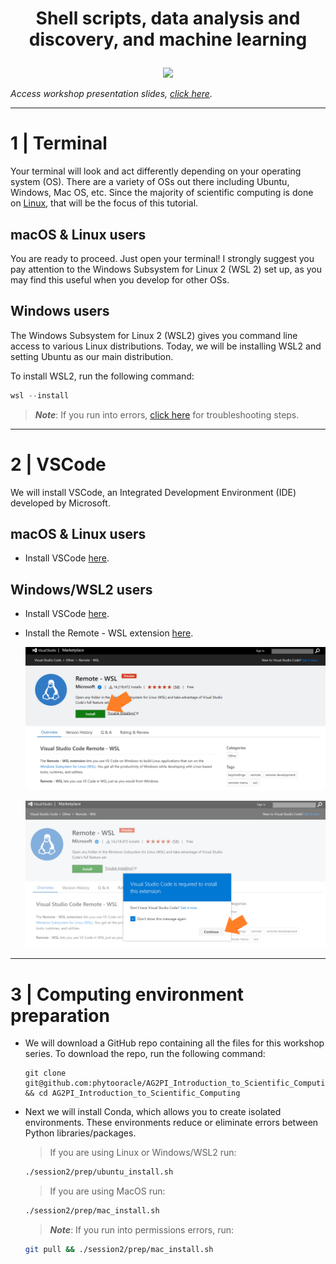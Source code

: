 # <p align="center">Shell scripts, data analysis and discovery, and machine learning</p>

<p align="center"><img src="../images/AdobeStock_125371270.jpeg" height="400"></p>

*Access workshop presentation slides, [click here](https://docs.google.com/presentation/d/1Y4swyDQcESyIEI9Egz3urjTbgS2qDGoaIiKeBVvFsrY/edit?usp=sharing).*

---

# 1 | Terminal

Your terminal will look and act differently depending on your operating system (OS). There are a variety of OSs out there including Ubuntu, Windows, Mac OS, etc. Since the majority of scientific computing is done on [Linux](https://www.linux.org/), that will be the focus of this tutorial. 

## macOS & Linux users

You are ready to proceed. Just open your terminal! I strongly suggest you pay attention to the Windows Subsystem for Linux 2 (WSL 2) set up, as you may find this useful when you develop for other OSs. 

## Windows users

The Windows Subsystem for Linux 2 (WSL2) gives you command line access to various Linux distributions. Today, we will be installing WSL2 and setting Ubuntu as our main distribution. 

To install WSL2, run the following command:

```powershell
wsl --install
```

>***Note***: If you run into errors, [click here](https://github.com/phytooracle/ASEMS_Workshop/blob/main/session2/troubleshooting.md) for troubleshooting steps.

---

# 2 | VSCode

We will install VSCode, an Integrated Development Environment (IDE) developed by Microsoft.

## macOS & Linux users

* Install VSCode [here](https://code.visualstudio.com/download).

## Windows/WSL2 users

* Install VSCode [here](https://code.visualstudio.com/download).
* Install the Remote - WSL extension [here](https://marketplace.visualstudio.com/items?itemName=ms-vscode-remote.remote-wsl).
   
    ![](/images/wsl_extension.png)

    ![](/images/wsl_extension_accept.png)

---

# 3 | Computing environment preparation 

* We will download a GitHub repo containing all the files for this workshop series. To download the repo, run the following command:

    ```
    git clone git@github.com:phytooracle/AG2PI_Introduction_to_Scientific_Computing.git && cd AG2PI_Introduction_to_Scientific_Computing
    ```

* Next we will install Conda, which allows you to create isolated environments. These environments reduce or eliminate errors between Python libraries/packages.

    > If you are using Linux or Windows/WSL2 run:

    ```bash
    ./session2/prep/ubuntu_install.sh
    ```

    > If you are using MacOS run: 

    ```bash
    ./session2/prep/mac_install.sh
    ```
    
    >***Note***: If you run into permissions errors, run: 

    ```bash
    git pull && ./session2/prep/mac_install.sh
    ```
